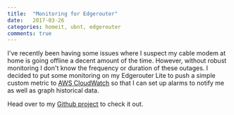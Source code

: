 ```yaml
---
title:  "Monitoring for Edgerouter"
date:   2017-03-26
categories: homeit, ubnt, edgerouter
comments: true
---
```


I've recently been having some issues where I suspect my cable modem at home is going offline a decent amount of the time. However, without robust monitoring I don't know the frequency or duration of these outages. I decided to put some monitoring on my Edgerouter Lite to push a simple custom metric to [AWS CloudWatch](https://aws.amazon.com/cloudwatch/) so that I can set up alarms to notify me as well as graph historical data.

Head over to my [Github project](https://github.com/ranrotx/edgerouter-cloudwatch) to check it out.
